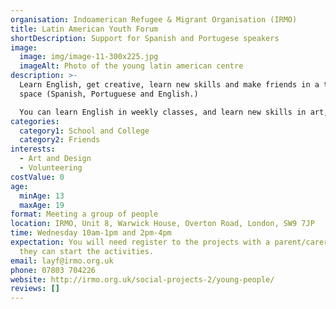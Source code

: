 ```yaml
---
organisation: Indoamerican Refugee & Migrant Organisation (IRMO)
title: Latin American Youth Forum
shortDescription: Support for Spanish and Portugese speakers
image:
  image: img/image-11-300x225.jpg
  imageAlt: Photo of the young latin american centre
description: >-
  Learn English, get creative, learn new skills and make friends in a trilingual
  space (Spanish, Portuguese and English.) 

  You can learn English in weekly classes, and learn new skills in art, film making, photography and event organisation. You can also access volunteering and employment opportunities and explore London on day trips and residentials. 
categories:
  category1: School and College
  category2: Friends
interests:
  - Art and Design
  - Volunteering
costValue: 0
age:
  minAge: 13
  maxAge: 19
format: Meeting a group of people
location: IRMO, Unit 8, Warwick House, Overton Road, London, SW9 7JP
time: Wednesday 10am-1pm and 2pm-4pm
expectation: You will need register to the projects with a parent/carer before
  they can start the activities.
email: layf@irmo.org.uk
phone: 07803 704226
website: http://irmo.org.uk/social-projects-2/young-people/
reviews: []
---
```

